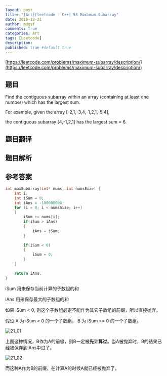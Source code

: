 ```yaml
---
layout: post
title: "[Art][leetcode - C++] 53 Maximum Subarray"
date: 2016-12-21
author: mdgsf
comments: true
categories: Art
tags: [Leetcode]
description:
published: true #default true
---
```


[https://leetcode.com/problems/maximum-subarray/description/](https://leetcode.com/problems/maximum-subarray/description/)

## 题目

Find the contiguous subarray within an array (containing at least one number) which has the largest sum.

For example, given the array [-2,1,-3,4,-1,2,1,-5,4],

the contiguous subarray [4,-1,2,1] has the largest sum = 6.

## 题目翻译

## 题目解析

## 参考答案

```cpp
int maxSubArray(int* nums, int numsSize) {
    int i;
    int iSum = 0;
    int iAns = -100000000;
    for (i = 0; i < numsSize; i++)
    {
        iSum += nums[i];
        if(iSum > iAns)
        {
            iAns = iSum;
        }
        
        if(iSum < 0)
        {
            iSum = 0;
        }
    }
    
    return iAns;
}
```

iSum 用来保存当前计算的子数组的和

iAns 用来保存最大的子数组的和

如果 iSum < 0, 则这个子数组必定不能作为其它子数组的前缀，所以直接抛弃。

假设 A 为 iSum < 0 的一个子数组， B 为 iSum >= 0 的一个子数组。

<img src="{{ site.url }}/images/201612/21_01.png" alt="21_01" />

上图这种情况，B作为A的前缀，则B一定被**先计算过**。当A被抛弃时，B的结果已经被保存到iAns中过了。


<img src="{{ site.url }}/images/201612/21_02.png" alt="21_02" />

而这种A作为B的前缀，在计算A的时候A就已经被抛弃了。
